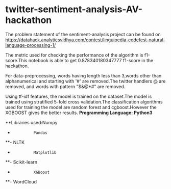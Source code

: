 # twitter-sentiment-analysis-AV-hackathon
The problem statement of the sentiment-analysis project can be found on https://datahack.analyticsvidhya.com/contest/linguipedia-codefest-natural-language-processing-1/

The metric used for checking the performance of the algorithm is f1-score.This notebook is able to get 0.878340180347777 f1-score in the hackathon.

For data-preprocessing, words having length less than 3,words other than alphanumerical and starting with '#' are removed.The twitter handlers @ are removed, and words with pattern "$&@*#" are removed.

Using tf-idf features, the model is trained on the dataset.The model is trained using stratified 5-fold cross validation.The classification algorithms used for training the model are random forest and cgboost.However the XGBOOST gives the better results.
**Programming Language: Python3**

 **Libraries used:Numpy
  -              Pandas
  **-              NLTK
  -              Matplotlib
  **-               Scikit-learn
  -              XGBoost
  **-              WordCloud
                
